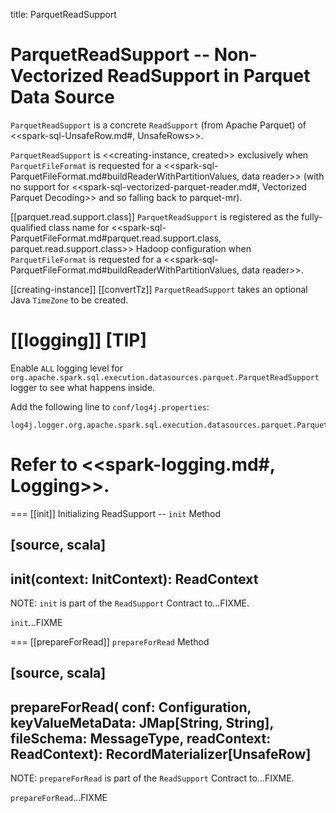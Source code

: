 title: ParquetReadSupport

# ParquetReadSupport -- Non-Vectorized ReadSupport in Parquet Data Source

`ParquetReadSupport` is a concrete `ReadSupport` (from Apache Parquet) of <<spark-sql-UnsafeRow.md#, UnsafeRows>>.

`ParquetReadSupport` is <<creating-instance, created>> exclusively when `ParquetFileFormat` is requested for a <<spark-sql-ParquetFileFormat.md#buildReaderWithPartitionValues, data reader>> (with no support for <<spark-sql-vectorized-parquet-reader.md#, Vectorized Parquet Decoding>> and so falling back to parquet-mr).

[[parquet.read.support.class]]
`ParquetReadSupport` is registered as the fully-qualified class name for <<spark-sql-ParquetFileFormat.md#parquet.read.support.class, parquet.read.support.class>> Hadoop configuration when `ParquetFileFormat` is requested for a <<spark-sql-ParquetFileFormat.md#buildReaderWithPartitionValues, data reader>>.

[[creating-instance]]
[[convertTz]]
`ParquetReadSupport` takes an optional Java `TimeZone` to be created.

[[logging]]
[TIP]
====
Enable `ALL` logging level for `org.apache.spark.sql.execution.datasources.parquet.ParquetReadSupport` logger to see what happens inside.

Add the following line to `conf/log4j.properties`:

```
log4j.logger.org.apache.spark.sql.execution.datasources.parquet.ParquetReadSupport=ALL
```

Refer to <<spark-logging.md#, Logging>>.
====

=== [[init]] Initializing ReadSupport -- `init` Method

[source, scala]
----
init(context: InitContext): ReadContext
----

NOTE: `init` is part of the `ReadSupport` Contract to...FIXME.

`init`...FIXME

=== [[prepareForRead]] `prepareForRead` Method

[source, scala]
----
prepareForRead(
  conf: Configuration,
  keyValueMetaData: JMap[String, String],
  fileSchema: MessageType,
  readContext: ReadContext): RecordMaterializer[UnsafeRow]
----

NOTE: `prepareForRead` is part of the `ReadSupport` Contract to...FIXME.

`prepareForRead`...FIXME
